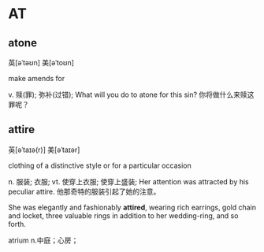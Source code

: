# AT

## atone

英\[əˈtəʊn\] 美\[əˈtoʊn\]

make amends for

v. 赎\(罪\); 弥补\(过错\); What will you do to atone for this sin? 你将做什么来赎这罪呢？

## attire

英\[əˈtaɪə\(r\)\] 美\[əˈtaɪər\]

clothing of a distinctive style or for a particular occasion

n. 服装; 衣服; vt. 使穿上衣服; 使穿上盛装; Her attention was attracted by his peculiar attire. 他那奇特的服装引起了她的注意。

She was elegantly and fashionably **attired**, wearing rich earrings, gold chain and locket, three valuable rings in addition to her wedding-ring, and so forth.

atrium n.中庭；心房；

